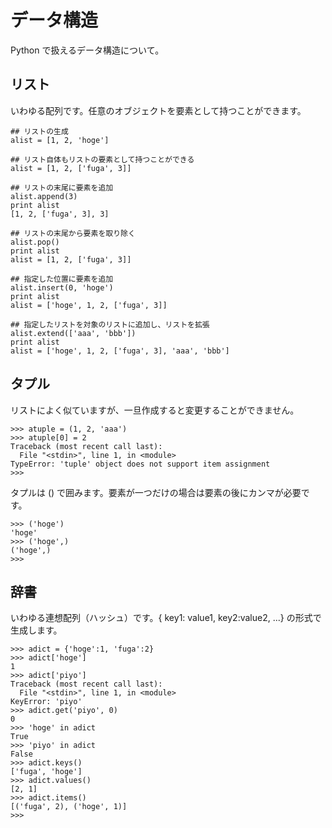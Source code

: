 # データ構造

Python で扱えるデータ構造について。

## リスト

いわゆる配列です。任意のオブジェクトを要素として持つことができます。

    ## リストの生成
    alist = [1, 2, 'hoge']

    ## リスト自体もリストの要素として持つことができる
    alist = [1, 2, ['fuga', 3]]

    ## リストの末尾に要素を追加
    alist.append(3)
    print alist
    [1, 2, ['fuga', 3], 3]

    ## リストの末尾から要素を取り除く
    alist.pop()
    print alist
    alist = [1, 2, ['fuga', 3]]

    ## 指定した位置に要素を追加
    alist.insert(0, 'hoge')
    print alist
    alist = ['hoge', 1, 2, ['fuga', 3]]
    
    ## 指定したリストを対象のリストに追加し、リストを拡張
    alist.extend(['aaa', 'bbb'])
    print alist
    alist = ['hoge', 1, 2, ['fuga', 3], 'aaa', 'bbb']

## タプル

リストによく似ていますが、一旦作成すると変更することができません。

    >>> atuple = (1, 2, 'aaa')
    >>> atuple[0] = 2
    Traceback (most recent call last):
      File "<stdin>", line 1, in <module>
    TypeError: 'tuple' object does not support item assignment
    >>> 

タプルは () で囲みます。要素が一つだけの場合は要素の後にカンマが必要です。

    >>> ('hoge')
    'hoge'
    >>> ('hoge',)
    ('hoge',)
    >>> 

## 辞書

いわゆる連想配列（ハッシュ）です。{ key1: value1, key2:value2, ...} の形式で生成します。

    >>> adict = {'hoge':1, 'fuga':2}
    >>> adict['hoge']
    1
    >>> adict['piyo']
    Traceback (most recent call last):
      File "<stdin>", line 1, in <module>
    KeyError: 'piyo'
    >>> adict.get('piyo', 0)
    0
    >>> 'hoge' in adict
    True
    >>> 'piyo' in adict
    False
    >>> adict.keys()
    ['fuga', 'hoge']
    >>> adict.values()
    [2, 1]
    >>> adict.items()
    [('fuga', 2), ('hoge', 1)]
    >>> 

